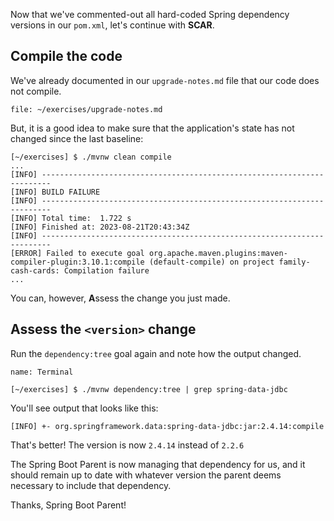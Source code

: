 Now that we've commented-out all hard-coded Spring dependency versions in our `pom.xml`, let's continue with **SCAR**.

## **C**ompile the code

We've already documented in our `upgrade-notes.md` file that our code does not compile.

```editor:open-file
file: ~/exercises/upgrade-notes.md
```

But, it is a good idea to make sure that the application's state has not changed since the last baseline:

```shell
[~/exercises] $ ./mvnw clean compile
...
[INFO] ------------------------------------------------------------------------
[INFO] BUILD FAILURE
[INFO] ------------------------------------------------------------------------
[INFO] Total time:  1.722 s
[INFO] Finished at: 2023-08-21T20:43:34Z
[INFO] ------------------------------------------------------------------------
[ERROR] Failed to execute goal org.apache.maven.plugins:maven-compiler-plugin:3.10.1:compile (default-compile) on project family-cash-cards: Compilation failure
...
```

You can, however, **A**ssess the change you just made.

## **A**ssess the `<version>` change

Run the `dependency:tree` goal again and note how the output changed.

```dashboard:open-dashboard
name: Terminal
```

```shell
[~/exercises] $ ./mvnw dependency:tree | grep spring-data-jdbc
```

You'll see output that looks like this:

```shell
[INFO] +- org.springframework.data:spring-data-jdbc:jar:2.4.14:compile
```

That's better! The version is now `2.4.14` instead of `2.2.6`

The Spring Boot Parent is now managing that dependency for us, and it should remain up to date with whatever version the parent deems necessary to include that dependency.

Thanks, Spring Boot Parent!
